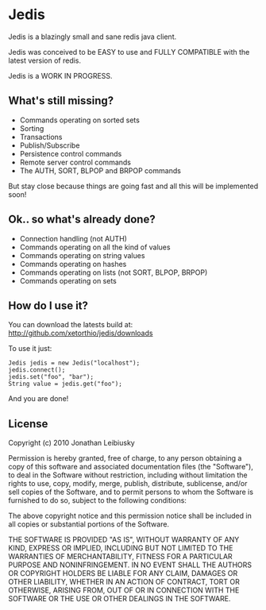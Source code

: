 # Jedis

Jedis is a blazingly small and sane redis java client.

Jedis was conceived to be EASY to use and FULLY COMPATIBLE with the latest version of redis.

Jedis is a WORK IN PROGRESS.

## What's still missing?
- Commands operating on sorted sets
- Sorting
- Transactions
- Publish/Subscribe
- Persistence control commands
- Remote server control commands
- The AUTH, SORT, BLPOP and BRPOP commands

But stay close because things are going fast and all this will be implemented soon!

## Ok.. so what's already done?
- Connection handling (not AUTH)
- Commands operating on all the kind of values
- Commands operating on string values
- Commands operating on hashes
- Commands operating on lists (not SORT, BLPOP, BRPOP)
- Commands operating on sets

## How do I use it?

You can download the latests build at: 
    http://github.com/xetorthio/jedis/downloads

To use it just:
    
    Jedis jedis = new Jedis("localhost");
    jedis.connect();
    jedis.set("foo", "bar");
    String value = jedis.get("foo");

And you are done!

License
-------

Copyright (c) 2010 Jonathan Leibiusky

Permission is hereby granted, free of charge, to any person
obtaining a copy of this software and associated documentation
files (the "Software"), to deal in the Software without
restriction, including without limitation the rights to use,
copy, modify, merge, publish, distribute, sublicense, and/or sell
copies of the Software, and to permit persons to whom the
Software is furnished to do so, subject to the following
conditions:

The above copyright notice and this permission notice shall be
included in all copies or substantial portions of the Software.

THE SOFTWARE IS PROVIDED "AS IS", WITHOUT WARRANTY OF ANY KIND,
EXPRESS OR IMPLIED, INCLUDING BUT NOT LIMITED TO THE WARRANTIES
OF MERCHANTABILITY, FITNESS FOR A PARTICULAR PURPOSE AND
NONINFRINGEMENT. IN NO EVENT SHALL THE AUTHORS OR COPYRIGHT
HOLDERS BE LIABLE FOR ANY CLAIM, DAMAGES OR OTHER LIABILITY,
WHETHER IN AN ACTION OF CONTRACT, TORT OR OTHERWISE, ARISING
FROM, OUT OF OR IN CONNECTION WITH THE SOFTWARE OR THE USE OR
OTHER DEALINGS IN THE SOFTWARE.


